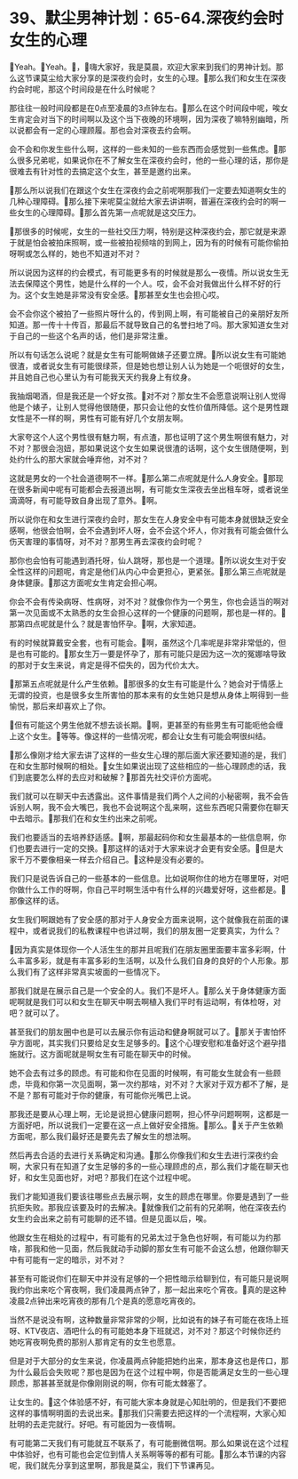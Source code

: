 # 39、默尘男神计划：65-64.深夜约会时女生的心理

🎼Yeah。🎼Yeah。🎼，🎼嗨大家好，我是莫晨，欢迎大家来到我们的男神计划。那么这节课莫尘给大家分享的是深夜约会时，女生的心理。🎼那么我们和女生在深夜约会时呢，那这个时间段是在什么时候呢？

那往往一般时间段都是在0点至凌晨的3点钟左右。🎼那么在这个时间段中呢，唉女生肯定会对当下的时间啊以及这个当下夜晚的环境啊，因为深夜了嘛特别幽暗，所以说都会有一定的心理顾履。那也会对深夜去约会啊。

会不会和你发生些什么啊，这样的一些未知的一些东西而会感觉到一些焦虑。🎼那么很多兄弟呢，如果说你在不了解女生在深夜约会时，他的一些心理的话，那你是很难去有针对性的去搞定这个女生，甚至是邀约出来。

🎼那么所以说我们在跟这个女生在深夜约会之前呢啊那我们一定要去知道啊女生的几种心理障碍。🎼那么接下来呢莫尘就给大家去讲讲啊，普遍在深夜约会时的啊一些女生的心理障碍。🎼那么首先第一点呢就是这交压力。

🎼那很多的时候呢，女生的一些社交压力啊，特别是这种深夜约会，那它就是来源于就是怕会被拍床照啊，或一些被拍视频啥的到网上，因为有的时候有可能你偷拍呀啊或怎么样的，她也不知道对不对？

所以说因为这样的约会模式，有可能更多有的时候就是那么一夜情。所以说女生无法去保障这个男性，她是什么样的一个人。哎，会不会对我做出什么样不好的行为。这个女生她是非常没有安全感。🎼那甚至女生也会担心哎。

会不会你这个被拍了一些照片呀什么的，传到网上啊，有可能被自己的亲朋好友所知道。那一传十十传百，那最后不就导致自己的名誉扫地了吗。那大家知道女生对于自己的一些这个名声的话，他们是非常注重。

所以有句话怎么说呢？就是女生有可能啊做婊子还要立牌。🎼所以说女生有可能她很渣，或者说女生有可能很绿茶，但是她也想让别人认为她是一个呃很好的女生，并且她自己也心里认为有可能我天天约我身上有纹身。

我抽烟喝酒，但是我还是一个好女孩。🎼对不对？那女生不会愿意说啊让别人觉得他是个婊子，让别人觉得他很随便，那只会让他的女性价值所降低。这个是男性跟女性是不一样的啊，男性有可能有好几个女朋友啊。

大家夸这个人这个男性很有魅力啊，有点渣，那也证明了这个男生啊很有魅力，对不对？那很会泡妞，那如果说这个女生如果说很渣的话啊，这个女生很随便啊，到处约什么的那大家就会唾弃他，对不对？

这就是男女的一个社会道德啊不一样。🎼那么第二点呢就是什么人身安全。🎼那现在很多新闻中呢有可能都会去报道出啊，有可能女生深夜去坐出租车呀，或者说坐滴滴呀，有可能导致自身出现了意外。🎼啊。

所以说你在和女生进行深夜约会时，那女生在人身安全中有可能本身就很缺乏安全感啊，他很会怕啊，会不会遇到坏人呀，会不会这个坏人，你对我有可能会做什么伤天害理的事情呀，对不对？那男生再去深夜约会时呢？

那你也会怕有可能遇到酒托呀，仙人跳呀，那也是一个道理。🎼所以说女生对于安全性这样的问题呢，肯定是他们从内心中会更担心，更紧张。🎼那么第三点呢就是身体健康。🎼那这方面呢女生肯定会担心啊。

你会不会有传染病呀、性病呀，对不对？就像你作为一个男生，你也会适当的啊对第一次见面或不太熟悉的女生会担心这样的一个健康的问题啊，那也是一样的。🎼那第四点呢就是什么？就是害怕怀孕。🎼啊，大家知道。

有的时候就算戴安全套，也有可能会。🎼啊，虽然这个几率呢是非常非常低的，但是也有可能的。🎼那女生万一要是怀孕了，那有可能只是因为这一次的冤娜啥导致的那对于女生来说，肯定是得不偿失的，因为代价太大。

🎼那第五点呢就是什么产生依赖。🎼那很多的女生有可能是什么？她会对于情感上无谓的投资，也是很多女生所害怕的那本来有的女生她只是想从身体上啊得到一些愉悦，那后来却喜欢上了你。

🎼但有可能这个男生他就不想去谈长期。🎼啊，更甚至的有些男生有可能呃他会缠上这个女生。🎼等等。像这样的一些情况呢，都会让女生有可能会啊很纠结。

🎼那么像刚才给大家去讲了这样的一些女生心理的那后面大家还要知道的是，我们在和女生那时候啊的相处。🎼女生如果说出现了这些相应的一些心理顾虑的话，我们到底要怎么样的去应对和破解？🎼那首先社交评价方面呢。

我们就可以在聊天中去透露出。这件事情是我们两个人之间的小秘密啊，我不会告诉别人啊，我不会大嘴巴，我也不会说啊这个乱来啊，这些东西呢只需要你在聊天中去暗示。🎼那我们在和女生约出来之前呢。

我们也要适当的去培养舒适感。🎼啊，那最起码你和女生最基本的一些信息啊，你们也要去进行一定的交换。🎼那这样的话对于大家来说才会更有安全感。🎼但是大家千万不要像相亲一样去介绍自己。🎼这种是没有必要的。

我们只是说告诉自己的一些基本的一些信息。比如说啊你住的地方在哪里呀，对吧你做什么工作的呀啊，你自己平时啊生活中有什么样的兴趣爱好呀，这些都是。🎼那像这样的话。

女生我们啊跟她有了安全感的那对于人身安全方面来说啊，这个就像我在前面的课程中，或者说我们的私教课程中也讲过啊，我们的朋友圈一定要真实，为什么？

🎼因为真实是体现你一个人活生生的那并且呢我们在朋友圈里面要丰富多彩啊，什么丰富多彩，就是有丰富多彩的生活啊，以及什么我们自身的良好的个人形象。那么我们有了这样非常真实坡面的一些情况下。

那我们就是在展示自己是一个安全的人。我们不是坏人。🎼那么关于身体健康方面呢啊就是我们可以和女生在聊天中啊去啊植入我们平时有运动啊，有体检呀，对吧？就可以了。

甚至我们的朋友圈中也是可以去展示你有运动和健身啊就可以了。🎼那关于害怕怀孕方面呢，其实我们只要给足女生足够多的。🎼这个心理安慰和准备好这个避孕措施就行。这方面呢就是啊女生有可能在聊天中的时候。

她不会去有过多的顾虑。有可能和你在见面的时候啊，有可能女生就会有一些顾虑，毕竟和你第一次见面啊，第一次约那啥，对不对？大家对于双方都不了解，是不是？那有可能对于你的健康，有可能你光嘴巴上说。

那我还是要从心理上啊，无论是说担心健康问题啊，担心怀孕问题啊啊，这都是一方面好吧，所以说我们一定要在这一点上做好安全措施。🎼那么。🎼关于产生依赖方面呢，那么我们最好还是要先去了解女生的想法啊。

然后再去合适的去进行关系确定和沟通。🎼那么你像我们和女生去进行深夜约会啊，大家只有在知道了女生足够的多的一些心理顾虑的点，那么我们才能在聊天也好，和女生见面也好，对吧？那我们在这个过程中呢。

我们才能知道我们要该往哪些点去展示啊，女生的顾虑在哪里。你要是遇到了一些抗拒失败。那我应该要及时的去解决。🎼就像我们之前有的兄弟啊，他在深夜去约女生约会出来之前有可能聊的还不错。但是见面以后，唉。

他跟女生在相处的过程中，有可能有的兄弟太过于急色也好啊，有可能以为约那啥，那我和他一见面，然后我就动手动脚的那女生有可能不会这么想，他跟你聊天中有可能有一定的暗示，对不对？

甚至有可能说你们在聊天中并没有足够的一个把性暗示给聊到位，有可能只是说啊我约你出来吃个宵夜啊，我们凌晨两点钟了，那一起出来吃个宵夜。🎼真的是这种凌晨2点钟出来吃宵夜的那有几个是真的愿意吃宵夜的。

当然不是说没有啊，这种数量非常非常的少啊，比如说有的妹子有可能在夜场上班呀、KTV夜店、酒吧什么的有可能她本身下班就迟，对不对？那这个时候你还约她吃宵夜啊免费的那别人那肯定有的女生也愿意。

但是对于大部分的女生来说，你凌晨两点钟能把她约出来，那本身这也是传口，那为什么最后会失败呢？那也是因为在这个过程中啊，你是否能满足女生的一些心理顾虑，那甚甚至就是你像刚刚说的啊，你有可能太棘塞了。

让女生的。🎼这个体验感不好，有可能大家本身就是心知肚明的，但是我们不要把这样的事情啊明面的去说出来。🎼那我们只需要去把这样的一个流程啊，大家心知肚明的去走完就行。好吧。有可能因为一夜情啊。

有可能第二天我们有可能就互不联系了，有可能删微信啊。那么如果说在这个过程中体验好，也有可能也会定位到情人关系啊等等的都有可能。🎼那么本节课的内容呢，我们就先分享到这里啊，那我是莫尘，我们下节课再见。

